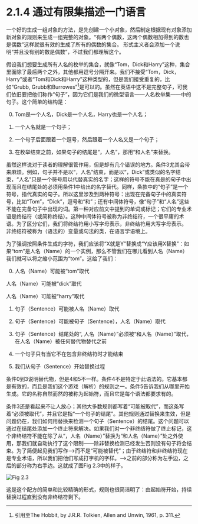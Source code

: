 # 2.1.4 通过有限集描述一门语言

一个好的生成一组对象的方法，是先创建一个小对象，然后制定根据现有对象添加新对象的规则来生成一组完整的对象。“有两个偶数，这两个偶数相加得到的数也是偶数”这样就很有效的生成了所有的偶数的集合。 形式主义者会添加一个说明“并且没有别的数是偶数”，不过我们都理解这个。

假设我们想要生成所有人名的枚举的集合，就像“Tom，Dick和Harry”这种，集合里面除了最后两个之外，其他都用逗号分隔开来。我们不接受“Tom，Dick，Harry”或者“Tom和Dick和Harry”这种类型的，但是我们接受重复的，比如“Grubb, Grubb和Burrowes”[^1]是可以的。虽然在英语中这不是完整句子，可我们依旧要把他们称作“句子”，因为它们是我们的微型语言——人名枚举集——中的句子。这个简单的结构是：

0. Tom是一个人名，Dick是一个人名，Harry也是一个人名；

1. 一个人名就是一个句子；

2. 一个句子后面跟着一个逗号，然后跟着一个人名又是一个句子；

3. 在枚举结束之前，如果句子的结尾是“，人名”，那用“和人名”来替换。

虽然这样说对于读者的理解很管作用，但是却有几个错误的地方。条件3尤其会带来麻烦。例如，句子并不是以“，人名”结束，而是以“，Dick”或类似的名字结束，“人名”只是一个符号用以代替真实的名字；这样的符号不能在真是的句子中出现而且在结尾处的必须用条件1中给出的名字替代。同样，条款中的“句子”是一个符号，指代真实的句子。所以这里涉及到两种符号：出现在完备句子中的真实符号，比如“Tom”，“Dick”，逗号和“和”；还有中间体符号，像“句子”和“人名”这些不能在完备句子中出现的词。第一种对应前文中提到的单词或标记；它们的专业术语是终结符（或简称终结）。这种中间体符号被称为非终结符，一个很平庸的术语。为了区分它们，我们将终结符用小写字母表示，非终结符用大写字母表示。 非终结符被称为（语法的）变量或句法的类，在语言学语境上。

为了强调按照条件生成的字符，我们应该将“X就是Y”替换成“Y应该用X替换”：如果“tom”是人名（Name）的一个实例，那么不管我们在哪儿看到人名（Name）我们就可以将之缩小范围为“tom”。这给了我们：

0. 人名（Name）可能被“tom”取代

  人名（Name）可能被“dick”取代

  人名（Name）可能被“harry”取代

1. 句子（Sentence）可能被人名（Name）取代

2. 句子（Sentence）可能被句子（Sentence），人名（Name）取代

3. 句子（Sentence）结尾处的“, 人名（Name）”必须被“和人名（Name）”取代，在人名（Name）被任何替代物替代之前

4. 一个句子只有当它不在包含非终结符时才能结束

5. 我们从句子（Sentence）开始替换过程

条件0到3说明替代物，但是4和5不一样。条件4不是特定于此语法的。它基本都是有效的，而且是我们这个游戏（解析）的规则之一。条件5告诉我们从哪里开始生成。它的名称自然而然的被称为起始符，而且它是每个语法都要求有的。

条件3还是看起来不让人放心；其他大多数规则都写着“可能被取代”，而这条写着“必须被取代”，并且它是指“一个句子的结尾”。其他规则通过替换来生效，但是问题仍在，我们如何用替换来检测一个句子（Sentence）的结尾。这个问题可以通过在结尾处添加一个终止符来解决。如果我们对一个非终结符做了终止标记，这个非终结符不能在除了从“，人名（Name）”替换为“和人名（Name）”处之外使用，那我们就自动执行了这个限制——除非替换检测已经发生否则没有句子将会结束。为了简便起见我们写作——>而不是“可能被替代”；由于终结符和非终结符现在是专业术语，所以我们把他们写成打字机的字样。——>之前的部分称为左手边，之后的部分称为右手边。这就成了图Fig 2.3中的样子。

![Fig 2.3](../../img/2.1.4_1-Fig.2.3.png)

这是这个配方的简单和比较精确的形式，规则也很简洁明了：由起始符开始，持续替换过程直到没有非终结符剩下。

[^1]: 引用至The Hobbit, by J.R.R. Tolkien, Allen and Unwin, 1961, p. 311.

